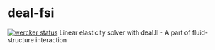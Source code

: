# deal-fsi
[![wercker status](https://app.wercker.com/status/4a3fef21e7b4c016f21c6793d1e62a8d/s/master "wercker status")](https://app.wercker.com/project/bykey/4a3fef21e7b4c016f21c6793d1e62a8d)
Linear elasticity solver with deal.II - A part of fluid-structure interaction
